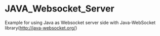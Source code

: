 JAVA_Websocket_Server
=====================

Example for using Java as Websocket server side with Java-WebSocket library(http://java-websocket.org/)
